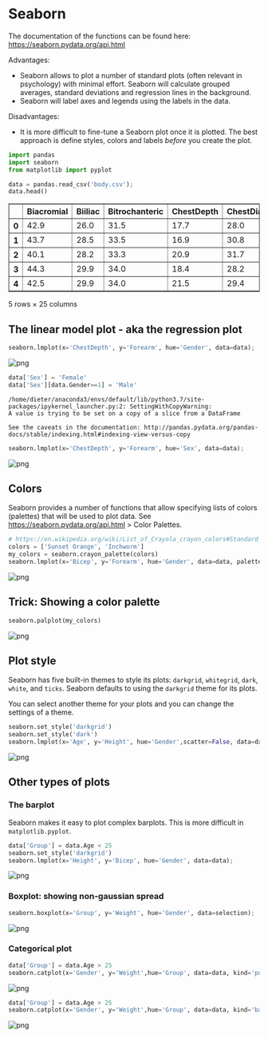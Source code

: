
# Seaborn

The documentation of the functions can be found here: https://seaborn.pydata.org/api.html

Advantages:

+ Seaborn allows to plot a number of standard plots (often relevant in psychology) with minimal effort. Seaborn will calculate grouped averages, standard deviations and regression lines in the background.
+ Seaborn will label axes and legends using the labels in the data.

Disadvantages:

+ It is more difficult to fine-tune a Seaborn plot once it is plotted. The best approach is define styles, colors and labels *before* you create the plot.


```python
import pandas
import seaborn
from matplotlib import pyplot

data = pandas.read_csv('body.csv');
data.head()
```




<div>
<style scoped>
    .dataframe tbody tr th:only-of-type {
        vertical-align: middle;
    }

    .dataframe tbody tr th {
        vertical-align: top;
    }

    .dataframe thead th {
        text-align: right;
    }
</style>
<table border="1" class="dataframe">
  <thead>
    <tr style="text-align: right;">
      <th></th>
      <th>Biacromial</th>
      <th>Biiliac</th>
      <th>Bitrochanteric</th>
      <th>ChestDepth</th>
      <th>ChestDia</th>
      <th>ElbowDia</th>
      <th>WristDia</th>
      <th>KneeDia</th>
      <th>AnkleDia</th>
      <th>Shoulder</th>
      <th>...</th>
      <th>Bicep</th>
      <th>Forearm</th>
      <th>Knee</th>
      <th>Calf</th>
      <th>Ankle</th>
      <th>Wrist</th>
      <th>Age</th>
      <th>Weight</th>
      <th>Height</th>
      <th>Gender</th>
    </tr>
  </thead>
  <tbody>
    <tr>
      <th>0</th>
      <td>42.9</td>
      <td>26.0</td>
      <td>31.5</td>
      <td>17.7</td>
      <td>28.0</td>
      <td>13.1</td>
      <td>10.4</td>
      <td>18.8</td>
      <td>14.1</td>
      <td>106.2</td>
      <td>...</td>
      <td>32.5</td>
      <td>26.0</td>
      <td>34.5</td>
      <td>36.5</td>
      <td>23.5</td>
      <td>16.5</td>
      <td>21</td>
      <td>65.6</td>
      <td>174.0</td>
      <td>1</td>
    </tr>
    <tr>
      <th>1</th>
      <td>43.7</td>
      <td>28.5</td>
      <td>33.5</td>
      <td>16.9</td>
      <td>30.8</td>
      <td>14.0</td>
      <td>11.8</td>
      <td>20.6</td>
      <td>15.1</td>
      <td>110.5</td>
      <td>...</td>
      <td>34.4</td>
      <td>28.0</td>
      <td>36.5</td>
      <td>37.5</td>
      <td>24.5</td>
      <td>17.0</td>
      <td>23</td>
      <td>71.8</td>
      <td>175.3</td>
      <td>1</td>
    </tr>
    <tr>
      <th>2</th>
      <td>40.1</td>
      <td>28.2</td>
      <td>33.3</td>
      <td>20.9</td>
      <td>31.7</td>
      <td>13.9</td>
      <td>10.9</td>
      <td>19.7</td>
      <td>14.1</td>
      <td>115.1</td>
      <td>...</td>
      <td>33.4</td>
      <td>28.8</td>
      <td>37.0</td>
      <td>37.3</td>
      <td>21.9</td>
      <td>16.9</td>
      <td>28</td>
      <td>80.7</td>
      <td>193.5</td>
      <td>1</td>
    </tr>
    <tr>
      <th>3</th>
      <td>44.3</td>
      <td>29.9</td>
      <td>34.0</td>
      <td>18.4</td>
      <td>28.2</td>
      <td>13.9</td>
      <td>11.2</td>
      <td>20.9</td>
      <td>15.0</td>
      <td>104.5</td>
      <td>...</td>
      <td>31.0</td>
      <td>26.2</td>
      <td>37.0</td>
      <td>34.8</td>
      <td>23.0</td>
      <td>16.6</td>
      <td>23</td>
      <td>72.6</td>
      <td>186.5</td>
      <td>1</td>
    </tr>
    <tr>
      <th>4</th>
      <td>42.5</td>
      <td>29.9</td>
      <td>34.0</td>
      <td>21.5</td>
      <td>29.4</td>
      <td>15.2</td>
      <td>11.6</td>
      <td>20.7</td>
      <td>14.9</td>
      <td>107.5</td>
      <td>...</td>
      <td>32.0</td>
      <td>28.4</td>
      <td>37.7</td>
      <td>38.6</td>
      <td>24.4</td>
      <td>18.0</td>
      <td>22</td>
      <td>78.8</td>
      <td>187.2</td>
      <td>1</td>
    </tr>
  </tbody>
</table>
<p>5 rows × 25 columns</p>
</div>



## The linear model plot - aka the regression plot


```python
seaborn.lmplot(x='ChestDepth', y='Forearm', hue='Gender', data=data);
```


![png](Seaborn_files/Seaborn_3_0.png)



```python
data['Sex'] = 'Female'
data['Sex'][data.Gender==1] = 'Male'
```

    /home/dieter/anaconda3/envs/default/lib/python3.7/site-packages/ipykernel_launcher.py:2: SettingWithCopyWarning: 
    A value is trying to be set on a copy of a slice from a DataFrame
    
    See the caveats in the documentation: http://pandas.pydata.org/pandas-docs/stable/indexing.html#indexing-view-versus-copy
      



```python
seaborn.lmplot(x='ChestDepth', y='Forearm', hue='Sex', data=data);
```


![png](Seaborn_files/Seaborn_5_0.png)


## Colors

Seaborn provides a number of functions that allow specifying lists of colors (palettes) that will be used to plot data. See https://seaborn.pydata.org/api.html > Color Palettes.


```python
# https://en.wikipedia.org/wiki/List_of_Crayola_crayon_colors#Standard_colors
colors = ['Sunset Orange', 'Inchworm']
my_colors = seaborn.crayon_palette(colors)
seaborn.lmplot(x='Bicep', y='Forearm', hue='Gender', data=data, palette=my_colors);
```


![png](Seaborn_files/Seaborn_7_0.png)


## Trick: Showing a color palette


```python
seaborn.palplot(my_colors)
```


![png](Seaborn_files/Seaborn_9_0.png)


## Plot style

Seaborn has five built-in themes to style its plots: ```darkgrid```, ```whitegrid```, ```dark```, ```white```, and ```ticks```. Seaborn defaults to using the ```darkgrid``` theme for its plots.

You can select another theme for your plots and you can change the settings of a theme.




```python
seaborn.set_style('darkgrid')
seaborn.set_style('dark')
seaborn.lmplot(x='Age', y='Height', hue='Gender',scatter=False, data=data);
```


![png](Seaborn_files/Seaborn_11_0.png)


## Other types of plots

### The barplot

Seaborn makes it easy to plot complex barplots. This is more difficult in ```matplotlib.pyplot```.


```python
data['Group'] = data.Age < 25
seaborn.set_style('darkgrid')
seaborn.lmplot(x='Height', y='Bicep', hue='Gender', data=data);
```


![png](Seaborn_files/Seaborn_13_0.png)


### Boxplot: showing non-gaussian spread


```python
seaborn.boxplot(x='Group', y='Weight', hue='Gender', data=selection);
```


![png](Seaborn_files/Seaborn_15_0.png)


### Categorical plot


```python
data['Group'] = data.Age > 25
seaborn.catplot(x='Gender', y='Weight',hue='Group', data=data, kind='point');
```


![png](Seaborn_files/Seaborn_17_0.png)



```python
data['Group'] = data.Age > 25
seaborn.catplot(x='Gender', y='Weight',hue='Group', data=data, kind='bar');
```


![png](Seaborn_files/Seaborn_18_0.png)



```python

```
